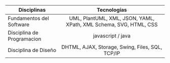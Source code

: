 
|  Disciplinas  | Tecnologías |
|---------------|  :-----: |
| Fundamentos del Software | UML, PlantUML, XML, JSON, YAML, XPath, XML Schema, SVG, HTML, CSS   |
|  Disciplina de Programacion  | javascript       /     java  |
| Disciplina de Diseño   | DHTML, AJAX, Storage, Swing, Files, SQL, TCP/IP   |



